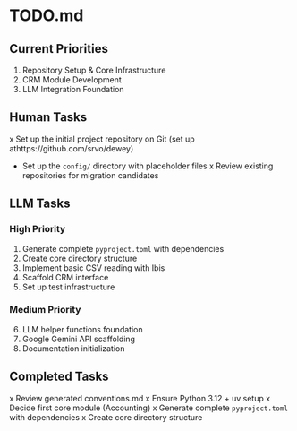 # TODO.md

## Current Priorities
1. Repository Setup & Core Infrastructure
2. CRM Module Development
3. LLM Integration Foundation

## Human Tasks

x Set up the initial project repository on Git (set up athttps://github.com/srvo/dewey)
- Set up the `config/` directory with placeholder files
x Review existing repositories for migration candidates

## LLM Tasks

### High Priority
1. Generate complete `pyproject.toml` with dependencies
2. Create core directory structure
3. Implement basic CSV reading with Ibis
4. Scaffold CRM interface
5. Set up test infrastructure

### Medium Priority
6. LLM helper functions foundation
7. Google Gemini API scaffolding
8. Documentation initialization

## Completed Tasks
x Review generated conventions.md
x Ensure Python 3.12 + uv setup
x Decide first core module (Accounting)
x Generate complete `pyproject.toml` with dependencies
x Create core directory structure

